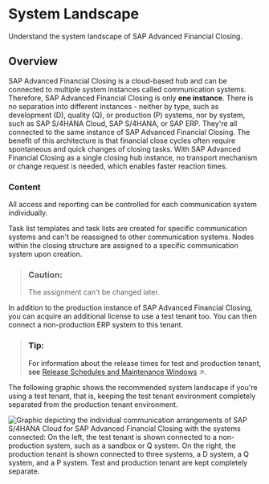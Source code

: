 <!-- loio3b9f341b96864674b22e11925cb6a6bb -->

# System Landscape

Understand the system landscape of SAP Advanced Financial Closing.



<a name="loio3b9f341b96864674b22e11925cb6a6bb__section_x4j_hjp_psb"/>

## Overview

SAP Advanced Financial Closing is a cloud-based hub and can be connected to multiple system instances called communication systems. Therefore, SAP Advanced Financial Closing is only **one instance**. There is no separation into different instances - neither by type, such as development \(D\), quality \(Q\), or production \(P\) systems, nor by system, such as SAP S/4HANA Cloud, SAP S/4HANA, or SAP ERP. They're all connected to the same instance of SAP Advanced Financial Closing. The benefit of this architecture is that financial close cycles often require spontaneous and quick changes of closing tasks. With SAP Advanced Financial Closing as a single closing hub instance, no transport mechanism or change request is needed, which enables faster reaction times.



### Content

All access and reporting can be controlled for each communication system individually.

Task list templates and task lists are created for specific communication systems and can't be reassigned to other communication systems. Nodes within the closing structure are assigned to a specific communication system upon creation.

> ### Caution:  
> The assignment can't be changed later.

In addition to the production instance of SAP Advanced Financial Closing, you can acquire an additional license to use a test tenant too. You can then connect a non-production ERP system to this tenant.

> ### Tip:  
> For information about the release times for test and production tenant, see [Release Schedules and Maintenance Windows](https://help.sap.com/viewer/8958d29f959749afa3a30f9bf562aaca/SHIP/en-US/8256792f91704e89ac296ede87327510.html "More information about release schedules and maintenance windows") :arrow_upper_right:.

The following graphic shows the recommended system landscape if you're using a test tenant, that is, keeping the test tenant environment completely separated from the production tenant environment.

![Graphic depicting the individual communication arrangements of SAP S/4HANA Cloud for
									SAP Advanced Financial
                                                  Closing
								with the systems connected: On the left, the test tenant is shown
								connected to a non-production system, such as a sandbox or Q system.
								On the right, the production tenant is shown connected to three
								systems, a D system, a Q system, and a P system. Test and production
								tenant are kept completely separate.](images/Image_Map_System_Landscape_DQP_Test_Tenant_ff32915.png)

